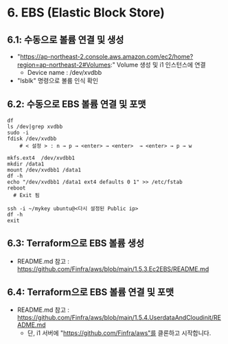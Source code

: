 # 6. EBS (Elastic Block Store)
## 6.1: 수동으로 볼륨 연결 및 생성
* "https://ap-northeast-2.console.aws.amazon.com/ec2/home?region=ap-northeast-2#Volumes:" Volume 생성 및 i1 인스턴스에 연결 
  - Device name : /dev/xvdbb
* "lsblk" 명령으로 볼륨 인식 확인 

## 6.2: 수동으로 EBS 볼륨 연결 및 포맷
```
df
ls /dev|grep xvdbb
sudo -i
fdisk /dev/xvdbb
    # < 설정 > : n → p → <enter> → <enter>  → <enter> → p → w

mkfs.ext4  /dev/xvdbb1
mkdir /data1
mount /dev/xvdbb1 /data1
df -h
echo "/dev/xvdbb1 /data1 ext4 defaults 0 1" >> /etc/fstab
reboot
  # Exit 됨

ssh -i ~/mykey ubuntu@<다시 설정된 Public ip>
df -h
exit
```

## 6.3: Terraform으로 EBS 볼륨 생성
* README.md 참고 : https://github.com/Finfra/aws/blob/main/1.5.3.Ec2EBS/README.md
## 6.4: Terraform으로 EBS 볼륨 연결 및 포맷
* README.md 참고 : https://github.com/Finfra/aws/blob/main/1.5.4.UserdataAndCloudinit/README.md
  - 단, i1 서버에  "https://github.com/Finfra/aws"를 클론하고 시작합니다.
